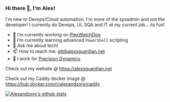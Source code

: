 ### Hi there 👋, I'm Alex!

I'm new to Devops/Cloud automation. I'm more of the sysadmin and not the developer!
I currently do Devops, UI, SQA and IT at my current job... its fun!

- 🔭 I’m currently working on [PlexWatchDog](https://github.com/alexandzors/plexwatchdog)
- 🌱 I’m currently learning advanced `PowerShell` scripting
- 💬 Ask me about tech!
- 📫 How to reach me: [git@alexsguardian.net](mailto:git@alexsguardian.net)
- 🏢 I work for [Precision Dynamics](https://github.com/precisiondynamics)

Check out my website @ https://alexsguardian.net

Check out my Caddy docker image @ https://hub.docker.com/r/alexandzors/caddy

[![Alexandzors's github stats](https://github-readme-stats.vercel.app/api?username=alexandzors)](https://github.com/anuraghazra/github-readme-stats)
